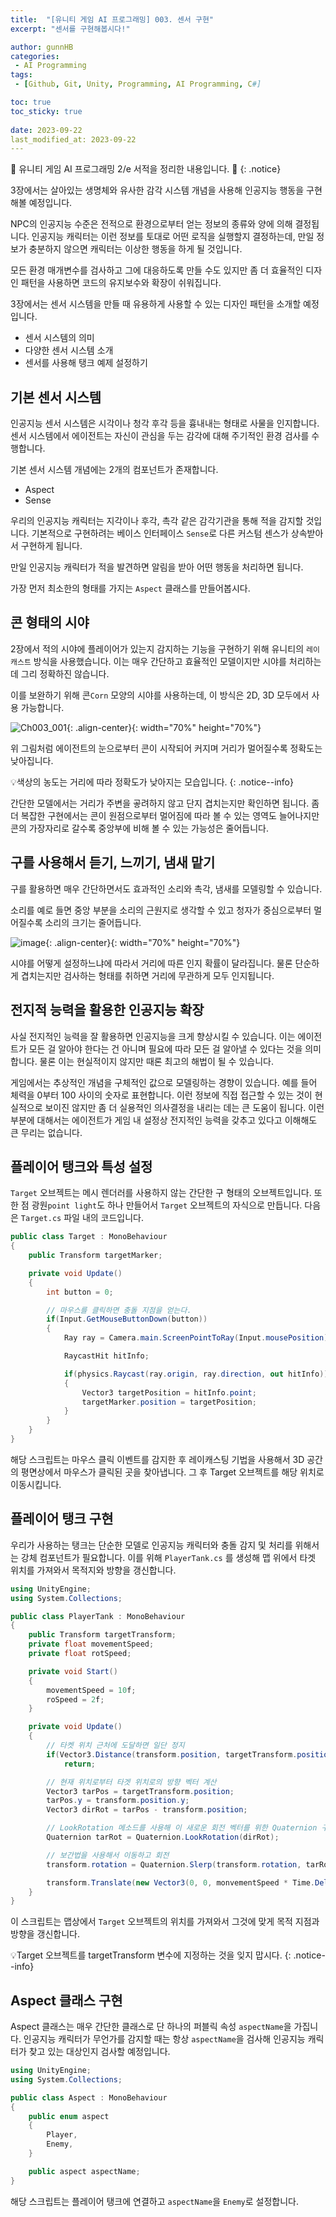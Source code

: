 ```yaml
---
title:  "[유니티 게임 AI 프로그래밍] 003. 센서 구현"
excerpt: "센서를 구현해봅시다!"

author: gunnHB
categories: 
 - AI Programming
tags: 
 - [Github, Git, Unity, Programming, AI Programming, C#]

toc: true
toc_sticky: true
 
date: 2023-09-22
last_modified_at: 2023-09-22
---
```


🔔 유니티 게임 AI 프로그래밍 2/e 서적을 정리한 내용입니다. 🔔
{: .notice}

<div class="notice--info" markdown="1">
3장에서는 살아있는 생명체와 유사한 감각 시스템 개념을 사용해 인공지능 행동을 구현해볼 예정입니다.

NPC의 인공지능 수준은 전적으로 환경으로부터 얻는 정보의 종류와 양에 의해 결정됩니다.
인공지능 캐릭터는 이런 정보를 토대로 어떤 로직을 실행할지 결정하는데,
만일 정보가 충분하지 않으면 캐릭터는 이상한 행동을 하게 될 것입니다.

모든 환경 매개변수를 검사하고 그에 대응하도록 만들 수도 있지만 좀 더 효율적인 디자인 패턴을 사용하면
코드의 유지보수와 확장이 쉬워집니다.

3장에서는 센서 시스템을 만들 때 유용하게 사용할 수 있는 디자인 패턴을 소개할 예정입니다.

- 센서 시스템의 의미
- 다양한 센서 시스템 소개
- 센서를 사용해 탱크 예제 설정하기
</div>

## 기본 센서 시스템
인공지능 센서 시스템은 시각이나 청각 후각 등을 흉내내는 형태로 사물을 인지합니다.
센서 시스템에서 에이전트는 자신이 관심을 두는 감각에 대해 주기적인 환경 검사를 수행합니다.

기본 센서 시스템 개념에는 2개의 컴포넌트가 존재합니다.

- Aspect
- Sense

우리의 인공지능 캐릭터는 지각이나 후각, 촉각 같은 감각기관을 통해 적을 감지할 것입니다.
기본적으로 구현하려는 베이스 인터페이스 `Sense`로 다른 커스텀 센스가 상속받아서 구현하게 됩니다.

만일 인공지능 캐릭터가 적을 발견하면 알림을 받아 어떤 행동을 처리하면 됩니다.

가장 먼저 최소한의 형태를 가지는 `Aspect` 클래스를 만들어봅시다.

## 콘 형태의 시야
2장에서 적의 시야에 플레이어가 있는지 감지하는 기능을 구현하기 위해 유니티의 
`레이캐스트` 방식을 사용했습니다. 이는 매우 간단하고 효율적인 모델이지만 시야를 처리하는데
그리 정확하진 않습니다.

이를 보완하기 위해 콘`Corn` 모양의 시야를 사용하는데, 이 방식은 2D, 3D 모두에서 사용 가능합니다.

![Ch003_001](https://github.com/GunnHB/gunnHB.github.io/assets/117302300/21816567-8a2c-4b99-bfb4-0b7a8d975e79){: .align-center}{: width="70%" height="70%"}

위 그림처럼 에이전트의 눈으로부터 콘이 시작되어 커지며 거리가 멀어질수록 정확도는 낮아집니다.

💡색상의 농도는 거리에 따라 정확도가 낮아지는 모습입니다.
{: .notice--info}

간단한 모델에서는 거리가 주변을 곻려하지 않고 단지 겹치는지만 확인하면 됩니다. 좀 더 복잡한 구현에서는
콘이 원점으로부터 멀어짐에 따라 볼 수 있는 영역도 늘어나지만 콘의 가장자리로 갈수록 중앙부에 비해
볼 수 있는 가능성은 줄어듭니다.

## 구를 사용해서 듣기, 느끼기, 냄새 맡기
구를 활용하면 매우 간단하면서도 효과적인 소리와 촉각, 냄새를 모델링할 수 있습니다.

소리를 예로 들면 중앙 부분을 소리의 근원지로 생각할 수 있고 청자가 중심으로부터 멀어질수록 소리의 크기는 줄어듭니다.

![image](https://github.com/GunnHB/gunnHB.github.io/assets/117302300/da7afb15-e97a-45ba-ae76-73726a2626ff){: .align-center}{: width="70%" height="70%"}

시야를 어떻게 설정하느냐에 따라서 거리에 따른 인지 확률이 달라집니다. 물론 단순하게 겹치는지만 검사하는
형태를 취하면 거리에 무관하게 모두 인지됩니다.

## 전지적 능력을 활용한 인공지능 확장
사실 전지적인 능력을 잘 활용하면 인공지능을 크게 향상시킬 수 있습니다. 이는 에이전트가 모든 걸 알아야 한다는 건 아니며
필요에 따라 모든 걸 알아낼 수 있다는 것을 의미합니다. 물론 이는 현실적이지 않지만 때론 최고의 해법이 될 수 있습니다.

게임에서는 추상적인 개념을 구체적인 값으로 모델링하는 경향이 있습니다. 
예를 들어 체력을 0부터 100 사이의 숫자로 표현합니다. 이런 정보에 직접 접근할 수 있는 것이 현실적으로 보이진 않지만
좀 더 실용적인 의사결정을 내리는 데는 큰 도움이 됩니다. 이런 부분에 대해서는 에이전트가 게임 내 설정상 전지적인
능력을 갖추고 있다고 이해해도 큰 무리는 없습니다.

## 플레이어 탱크와 특성 설정
`Target` 오브젝트는 메시 렌더러를 사용하지 않는 간단한 구 형태의 오브젝트입니다. 또한 점 광원`point light`도 하나
만들어서 `Target` 오브젝트의 자식으로 만듭니다. 다음은 `Target.cs` 파일 내의 코드입니다.

```c#
public class Target : MonoBehaviour
{
    public Transform targetMarker;

    private void Update()
    {
        int button = 0;

        // 마우스를 클릭하면 충돌 지점을 얻는다.
        if(Input.GetMouseButtonDown(button))
        {
            Ray ray = Camera.main.ScreenPointToRay(Input.mousePosition);

            RaycastHit hitInfo;

            if(physics.Raycast(ray.origin, ray.direction, out hitInfo))
            {
                Vector3 targetPosition = hitInfo.point;
                targetMarker.position = targetPosition;
            }
        }
    }
}
```

해당 스크립트는 마우스 클릭 이벤트를 감지한 후 레이캐스팅 기법을 사용해서 3D 공간의 평면상에서 마우스가 클릭된 곳을 찾아냅니다.
그 후 Target 오브젝트를 해당 위치로 이동시킵니다.

## 플레이어 탱크 구현
우리가 사용하는 탱크는 단순한 모델로 인공지능 캐릭터와 충돌 감지 및 처리를 위해서는 강체 컴포넌트가 필요합니다.
이를 위해 `PlayerTank.cs` 를 생성해 맵 위에서 타겟 위치를 가져와서 목적지와 방향을 갱신합니다.

``` c#
using UnityEngine;
using System.Collections;

public class PlayerTank : MonoBehaviour
{
    public Transform targetTransform;
    private float movementSpeed;
    private float rotSpeed;

    private void Start()
    {
        movementSpeed = 10f;
        roSpeed = 2f;
    }

    private void Update()
    {
        // 타켓 위치 근처에 도달하면 일단 정지
        if(Vector3.Distance(transform.position, targetTransform.position) < 5f)
            return;

        // 현재 위치로부터 타겟 위치로의 방향 벡터 계산
        Vector3 tarPos = targetTransform.position;
        tarPos.y = transform.position.y;
        Vector3 dirRot = tarPos - transform.position;

        // LookRotation 메소드를 사용해 이 새로운 회전 벡터를 위한 Quaternion 구성
        Quaternion tarRot = Quaternion.LookRotation(dirRot);

        // 보간법을 사용해서 이동하고 회전
        transform.rotation = Quaternion.Slerp(transform.rotation, tarRot, rotSpeed * Time.DeltaTime);

        transform.Translate(new Vector3(0, 0, monvementSpeed * Time.DeltaTime));
    }
}
```

이 스크립트는 맵상에서 `Target` 오브젝트의 위치를 가져와서 그것에 맞게 목적 지점과 방향을 갱신합니다.

💡Target 오브젝트를 targetTransform 변수에 지정하는 것을 잊지 맙시다.
{: .notice--info}

## Aspect 클래스 구현
Aspect 클래스는 매우 간단한 클래스로 단 하나의 퍼블릭 속성 `aspectName`을 가집니다. 인공지능 캐릭터가
무언가를 감지할 때는 항상 `aspectName`을 검사해 인공지능 캐릭터가 찾고 있는 대상인지 검사할 예정입니다.

```c#
using UnityEngine;
using System.Collections;

public class Aspect : MonoBehaviour
{
    public enum aspect
    {
        Player,
        Enemy,
    }

    public aspect aspectName;
}
```

해당 스크립트는 플레이어 탱크에 연결하고 `aspectName`을 `Enemy`로 설정합니다.

